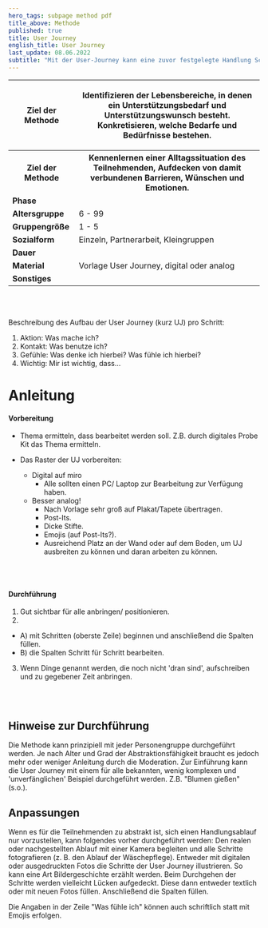 ```yaml
---
hero_tags: subpage method pdf
title_above: Methode
published: true
title: User Journey
english_title: User Journey
last_update: 08.06.2022
subtitle: "Mit der User-Journey kann eine zuvor festgelegte Handlung Schritt für Schritt untersucht werden. Zum Beispiel Blumen gießen: Am Anfang steht die Frage „Was ist mein Ziel der Handlung?“ – Die Antwort: „Die Pflanze soll gedeihen.“ Dann gilt es zu überlegen: „Wie komme ich dahin?“ Alle Handlungsschritte – von der Erinnerung, dass gegossen werden muss, über das Füllen der Gießkanne bis zum Wässern der Erde – werden auf mehreren Ebenen untersucht. Am Ende kann überprüft werden, ob das anfangs genannte Ziel passend oder die Grundannahme falsch war. Vielleicht stellt sich heraus, dass es der Pflanze nicht deshalb schlecht ging, weil sie zu wenig, sondern zu viel Wasser bekam oder dass sie am falschen Standort war. Mit der User-Journey lassen sich Alltagssituationen des Teilnehmenden untersuchen und damit verbundene Barrieren, Wünsche und Emotionen aufdecken. Die Ergebnisse sind dann Ausgangspunkt für den weiteren Technik-Entwicklungsprozess. "
---
```


<table class="tb">
    <tr>
        <th><strong>Ziel der Methode</strong></th>
        <th>

Identifizieren der Lebensbereiche, in denen ein Unterstützungsbedarf und Unterstützungswunsch besteht. Konkretisieren, welche Bedarfe und Bedürfnisse bestehen.

</th>
    <tr>
        <th><strong>Ziel der Methode</strong></th>
        <th>Kennenlernen einer Alltagssituation des Teilnehmenden, Aufdecken von damit verbundenen Barrieren, Wünschen und Emotionen.</th>
    </tr>
    <tr>
      <td><strong>Phase</strong></td>
      <td> </td>
    </tr>
    <tr>
      <td><strong>Altersgruppe</strong></td>
      <td>6 - 99</td>
    </tr>
    <tr>
      <td><strong>Gruppengröße</strong></td>
      <td>1 - 5</td>
    </tr>
    <tr>
      <td><strong>Sozialform</strong></td>
      <td>Einzeln, Partnerarbeit, Kleingruppen</td>
    </tr>
    <tr>
      <td><strong>Dauer</strong></td>
      <td>
      </td>
    </tr>
    <tr>
      <td><strong>Material</strong></td>
      <td>Vorlage User Journey, digital oder analog</td>
    </tr>
    <tr>
      <td><strong>Sonstiges</strong></td>
      <td>
</td>
</tr>
</table>

<br><br>

Beschreibung des Aufbau der User Journey (kurz UJ) pro Schritt:

1. Aktion: Was mache ich?
2. Kontakt: Was benutze ich?
3. Gefühle: Was denke ich hierbei? Was fühle ich hierbei?
4. Wichtig: Mir ist wichtig, dass...

# Anleitung

#### Vorbereitung

- Thema ermitteln, dass bearbeitet werden soll. Z.B. durch digitales Probe Kit das Thema ermitteln.
- Das Raster der UJ vorbereiten:

  - Digital auf miro
    - Alle sollten einen PC/ Laptop zur Bearbeitung zur Verfügung haben.
  - Besser analog!
    - Nach Vorlage sehr groß auf Plakat/Tapete übertragen.
    - Post-Its.
    - Dicke Stifte.
    - Emojis (auf Post-Its?).
    - Ausreichend Platz an der Wand oder auf dem Boden, um UJ ausbreiten zu können und daran arbeiten zu können.

  <br><br>

#### Durchführung

1. Gut sichtbar für alle anbringen/ positionieren.
2.

- A) mit Schritten (oberste Zeile) beginnen und anschließend die Spalten füllen.
- B) die Spalten Schritt für Schritt bearbeiten.

3. Wenn Dinge genannt werden, die noch nicht 'dran sind', aufschreiben und zu gegebener Zeit anbringen.

   <br><br>

## Hinweise zur Durchführung

Die Methode kann prinzipiell mit jeder Personengruppe durchgeführt werden. Je nach Alter und Grad der Abstraktionsfähigkeit braucht es jedoch mehr oder weniger Anleitung durch die Moderation.
Zur Einführung kann die User Journey mit einem für alle bekannten, wenig komplexen und 'unverfänglichen' Beispiel durchgeführt werden. Z.B. "Blumen gießen" (s.o.).

## Anpassungen

Wenn es für die Teilnehmenden zu abstrakt ist, sich einen Handlungsablauf nur vorzustellen, kann folgendes vorher durchgeführt werden:
Den realen oder nachgestellten Ablauf mit einer Kamera begleiten und alle Schritte fotografieren (z. B. den Ablauf der Wäschepflege). Entweder mit digitalen oder ausgedruckten Fotos die Schritte der User Journey illustrieren. So kann eine Art Bildergeschichte erzählt werden. Beim Durchgehen der Schritte werden vielleicht Lücken aufgedeckt. Diese dann entweder textlich oder mit neuen Fotos füllen. Anschließend die Spalten füllen.

Die Angaben in der Zeile "Was fühle ich" können auch schriftlich statt mit Emojis erfolgen.

<!--
{% include highlighter.html min-height25p=false content="

## <center>Weitere Define Methoden</center>

#### Methodenname

Kurzbeschreibung Lorem ipsum dolor sit amet, consetetur sadipscing elitr, sed diam
nonumy eirmod tempor invidunt ut labore et dolore magna aliquyam erat, sed diam
voluptua. At vero eos et accusam et justo duo dolores et ea rebum.

<a href='#' class='button is-rounded is-dark'>
   <span>Mehr lesen</span>
  <span class='icon is-small'>
    <i class='fas fa-chevron-right fa-xs'></i>
  </span>
</a>
<br><br>

#### Methodenname

Kurzbeschreibung Lorem ipsum dolor sit amet, consetetur sadipscing elitr, sed diam
nonumy eirmod tempor invidunt ut labore et dolore magna aliquyam erat, sed diam
voluptua. At vero eos et accusam et justo duo dolores et ea rebum.

<a href='#' class='button is-rounded is-dark'>
   <span>Mehr lesen</span>
  <span class='icon is-small'>
    <i class='fas fa-chevron-right fa-xs'></i>
  </span>
</a>
<br><br>

" %}
-->
